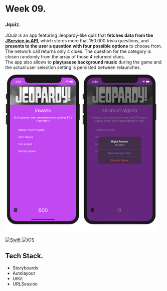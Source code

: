 # Week 09.
### Jquiz.
JQuiz is an app featuring Jeopardy-like quiz that **fetches data from the [JService.io API](http://www.jservice.io)**, which stores more that 150.000 trivia questions, and **presents to the user a question with four possible options** to choose from.  
The network call returns only 4 clues. The question for the category is closen randomly from the array of those 4 returned clues.  
The app also allows to **play/pause background music** during the game and the actual user selection setting is persisted between relaunches.

<p align="left"> <!-- using the assets directory -->
	<img src="/Week09/Assets/pic01.png" height="500"/> 
	<img src="/Week09/Assets/pic02.png" height="500"/>
</p>   

[![Swift](https://img.shields.io/badge/Swift-5.0-orange.svg?longCache=true&style=flat&logo=swift)](https://www.swift.org)
![iOS](https://img.shields.io/badge/iOS-13.2+-lightgrey.svg?longCache=true&?style=plastic&logo=apple)

## Tech Stack.
- Storyboards
- Autolayout
- UIKit
- URLSession


